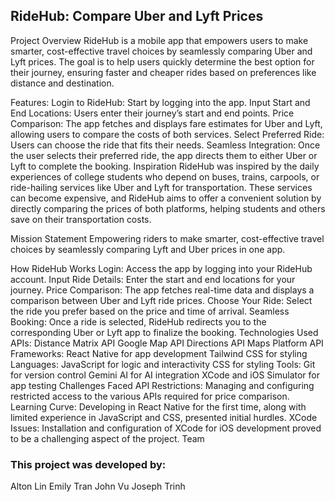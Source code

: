 ## RideHub: Compare Uber and Lyft Prices
Project Overview
RideHub is a mobile app that empowers users to make smarter, cost-effective travel choices by seamlessly comparing Uber and Lyft prices. The goal is to help users quickly determine the best option for their journey, ensuring faster and cheaper rides based on preferences like distance and destination.

Features:
Login to RideHub: Start by logging into the app.
Input Start and End Locations: Users enter their journey’s start and end points.
Price Comparison: The app fetches and displays fare estimates for Uber and Lyft, allowing users to compare the costs of both services.
Select Preferred Ride: Users can choose the ride that fits their needs.
Seamless Integration: Once the user selects their preferred ride, the app directs them to either Uber or Lyft to complete the booking.
Inspiration
RideHub was inspired by the daily experiences of college students who depend on buses, trains, carpools, or ride-hailing services like Uber and Lyft for transportation. These services can become expensive, and RideHub aims to offer a convenient solution by directly comparing the prices of both platforms, helping students and others save on their transportation costs.

Mission Statement
Empowering riders to make smarter, cost-effective travel choices by seamlessly comparing Lyft and Uber prices in one app.

How RideHub Works
Login: Access the app by logging into your RideHub account.
Input Ride Details: Enter the start and end locations for your journey.
Price Comparison: The app fetches real-time data and displays a comparison between Uber and Lyft ride prices.
Choose Your Ride: Select the ride you prefer based on the price and time of arrival.
Seamless Booking: Once a ride is selected, RideHub redirects you to the corresponding Uber or Lyft app to finalize the booking.
Technologies Used
APIs:
Distance Matrix API
Google Map API
Directions API
Maps Platform API
Frameworks:
React Native for app development
Tailwind CSS for styling
Languages:
JavaScript for logic and interactivity
CSS for styling
Tools:
Git for version control
Gemini AI for AI integration
XCode and iOS Simulator for app testing
Challenges Faced
API Restrictions: Managing and configuring restricted access to the various APIs required for price comparison.
Learning Curve: Developing in React Native for the first time, along with limited experience in JavaScript and CSS, presented initial hurdles.
XCode Issues: Installation and configuration of XCode for iOS development proved to be a challenging aspect of the project.
Team


### This project was developed by:
Alton Lin
Emily Tran
John Vu
Joseph Trinh
